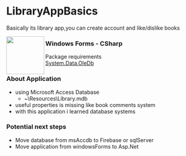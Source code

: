 # LibraryAppBasics
Basically its library app,you can create account and like/dislike books 

<img align="left" src="https://upload.wikimedia.org/wikipedia/commons/thumb/e/ee/.NET_Core_Logo.svg/2048px-.NET_Core_Logo.svg.png" width="100" height="100"> 

### Windows Forms - CSharp     
Package requirements   
[System.Data.OleDb](https://www.nuget.org/packages/System.Data.OleDb/)


### About Application
* using Microsoft Access Database 
    - ~\Resources\Library.mdb
* useful properties is missing like book comments system
* with this application i learned database systems


### Potential next steps
* Move database from msAccdb to Firebase or sqlServer
* Move application from windowsForms to Asp.Net 
